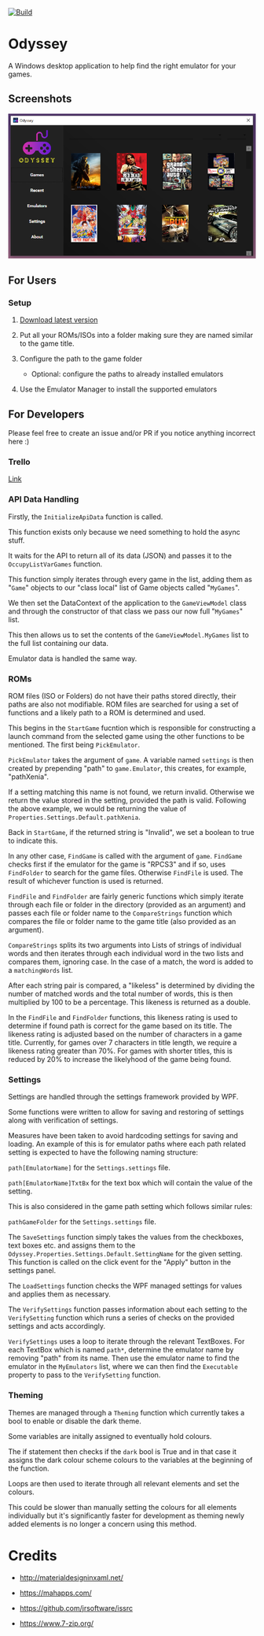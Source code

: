 [![Build](https://github.com/ATU-Project300/DesktopApplication/actions/workflows/dotnet-desktop.yml/badge.svg)](https://github.com/ATU-Project300/DesktopApplication/actions/workflows/dotnet-desktop.yml)

# Odyssey

A Windows desktop application to help find the right emulator for your games.

## Screenshots

![Application as of March 1st 2023](./media/13.03.23.png)

## For Users

### Setup

1. [Download latest version](https://github.com/ATU-Project300/DesktopApplication/releases/latest/download/setup.exe)

1. Put all your ROMs/ISOs into a folder making sure they are named similar to the game title.

1. Configure the path to the game folder

    * Optional: configure the paths to already installed emulators

1. Use the Emulator Manager to install the supported emulators

## For Developers

Please feel free to create an issue and/or PR if you notice anything incorrect here :)

### Trello

[Link](https://trello.com/b/0Fzksv3i/desktop-application-tasks)


### API Data Handling

Firstly, the `InitializeApiData` function is called.

This function exists only because we need something
to hold the async stuff.

It waits for the API to return all of its data (JSON)
and passes it to the `OccupyListVarGames` function.

This function simply iterates through every game
in the list, adding them as "`Game`" objects to our
"class local" list of Game objects called "`MyGames`".

We then set the DataContext of the application to
the `GameViewModel` class and through the constructor
of that class we pass our now full "`MyGames`" list.

This then allows us to set the contents of
the `GameViewModel.MyGames` list to the full
list containing our data.

Emulator data is handled the same way.

### ROMs

ROM files (ISO or Folders) do not have their paths stored
directly, their paths are also not modifiable.
ROM files are searched for using a set of functions
and a likely path to a ROM is determined and used.

This begins in the `StartGame` fucntion which is responsible
for constructing a launch command from the selected game
using the other functions to be mentioned.
The first being `PickEmulator`.

`PickEmulator` takes the argument of `game`.
A variable named `settings` is then created by
prepending "path" to `game.Emulator`, this creates,
for example, "pathXenia".

If a setting matching this name is not found, we return invalid.
Otherwise we return the value stored in the setting, provided the path
is valid. Following the above example, we would be returning
the value of `Properties.Settings.Default.pathXenia`.

Back in `StartGame`, if the returned string is "Invalid",
we set a boolean to true to indicate this.

In any other case, `FindGame` is called with the argument of `game`.
`FindGame` checks first if the emulator for the game is "RPCS3" and if so,
uses `FindFolder` to search for the game files. Otherwise `FindFile` is used.
The result of whichever function is used is returned.

`FindFile` and `FindFolder` are fairly generic functions
which simply iterate through each file or folder
in the directory (provided as an argument) and passes
each file or folder name to the `CompareStrings` function
which compares the file or folder name to the 
game title (also provided as an argument).

`CompareStrings` splits its two arguments into
Lists of strings of individual words and then 
iterates through each individual word in the
two lists and compares them, ignoring case.
In the case of a match, the word is added
to a `matchingWords` list.

After each string pair is compared, a "likeless"
is determined by dividing the number of matched
words and the total number of words, this is then
multiplied by 100 to be a percentage.
This likeness is returned as a double.

In the `FindFile` and `FindFolder` functions, this likeness
rating is used to determine if found path is correct
for the game based on its title. The likeness rating is
adjusted based on the number of characters in a game title.
Currently, for games over 7 characters in title length,
we require a likeness rating greater than 70%.
For games with shorter titles, this is reduced by 20%
to increase the likelyhood of the game being found.

### Settings

Settings are handled through the settings
framework provided by WPF.

Some functions were written to allow for saving
and restoring of settings along with verification of settings.

Measures have been taken to avoid hardcoding settings for saving
and loading. An example of this is for emulator paths where each
path related setting is expected to have the following naming structure:

`path[EmulatorName]` for the `Settings.settings` file.

`path[EmulatorName]TxtBx` for the text box which will contain the
value of the setting.

This is also considered in the game path setting which follows similar rules:

`pathGameFolder` for the `Settings.settings` file.

The `SaveSettings` function simply takes the values
from the checkboxes, text boxes etc. and assigns them
to the `Odyssey.Properties.Settings.Default.SettingName` for
the given setting. This function is called on the click event
for the "Apply" button in the settings panel.

The `LoadSettings` function checks the WPF managed
settings for values and applies them as necessary.

The `VerifySettings` function passes information about
each setting to the `VerifySetting` function which runs
a series of checks on the provided settings and acts accordingly.

`VerifySettings` uses a loop to iterate through the relevant TextBoxes.
For each TextBox which is named `path*`, determine the emulator name by removing "path" from its name. Then use the emulator name to find the emulator in the `MyEmulators` list, where we can then find the `Executable` property to pass to the `VerifySetting` function.

### Theming

Themes are managed through a `Theming` function which currently
takes a bool to enable or disable the dark theme.

Some variables are initally assigned to eventually hold colours.

The if statement then checks if the `dark` bool is True and in that case it assigns the dark colour scheme colours to the variables at the beginning of the function.

Loops are then used to iterate through all relevant elements and set the colours.

This could be slower than manually setting the colours for all elements individually but it's significantly faster for development as theming newly added elements is no longer a concern using this method.

# Credits

* http://materialdesigninxaml.net/

* https://mahapps.com/

* https://github.com/jrsoftware/issrc

* https://www.7-zip.org/